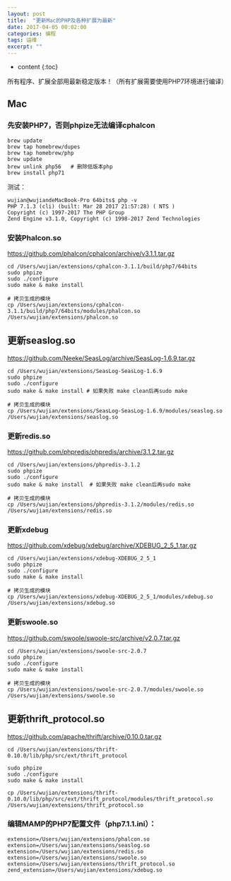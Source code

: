 ```yaml
---
layout: post
title:  "更新Mac的PHP及各种扩展为最新"
date: 2017-04-05 00:02:00
categories: 编程
tags: 运维
excerpt: ""
---
```


* content
{:toc}

所有程序、扩展全部用最新稳定版本！（所有扩展需要使用PHP7环境进行编译）

## Mac

### 先安装PHP7，否则phpize无法编译cphalcon

```
brew update
brew tap homebrew/dupes
brew tap homebrew/php
brew update
brew unlink php56   # 删除低版本php
brew install php71
```

测试：

```
wujian@wujiandeMacBook-Pro 64bits$ php -v
PHP 7.1.3 (cli) (built: Mar 28 2017 21:57:28) ( NTS )
Copyright (c) 1997-2017 The PHP Group
Zend Engine v3.1.0, Copyright (c) 1998-2017 Zend Technologies
```



### 安装Phalcon.so

https://github.com/phalcon/cphalcon/archive/v3.1.1.tar.gz

```
cd /Users/wujian/extensions/cphalcon-3.1.1/build/php7/64bits
sudo phpize
sudo ./configure
sudo make & make install

# 拷贝生成的模块
cp /Users/wujian/extensions/cphalcon-3.1.1/build/php7/64bits/modules/phalcon.so /Users/wujian/extensions/phalcon.so
```



## 更新seaslog.so

https://github.com/Neeke/SeasLog/archive/SeasLog-1.6.9.tar.gz

```
cd /Users/wujian/extensions/SeasLog-SeasLog-1.6.9
sudo phpize
sudo ./configure
sudo make & make install # 如果失败 make clean后再sudo make

# 拷贝生成的模块
cp /Users/wujian/extensions/SeasLog-SeasLog-1.6.9/modules/seaslog.so /Users/wujian/extensions/seaslog.so
```



### 更新redis.so

https://github.com/phpredis/phpredis/archive/3.1.2.tar.gz

```
cd /Users/wujian/extensions/phpredis-3.1.2
sudo phpize
sudo ./configure
sudo make & make install  # 如果失败 make clean后再sudo make

# 拷贝生成的模块
cp /Users/wujian/extensions/phpredis-3.1.2/modules/redis.so /Users/wujian/extensions/redis.so
```



### 更新xdebug

https://github.com/xdebug/xdebug/archive/XDEBUG_2_5_1.tar.gz

```
cd /Users/wujian/extensions/xdebug-XDEBUG_2_5_1
sudo phpize
sudo ./configure
sudo make & make install 

# 拷贝生成的模块
cp /Users/wujian/extensions/xdebug-XDEBUG_2_5_1/modules/xdebug.so /Users/wujian/extensions/xdebug.so
```



### 更新swoole.so

https://github.com/swoole/swoole-src/archive/v2.0.7.tar.gz

```
cd /Users/wujian/extensions/swoole-src-2.0.7
sudo phpize
sudo ./configure
sudo make & make install 

# 拷贝生成的模块
cp /Users/wujian/extensions/swoole-src-2.0.7/modules/swoole.so /Users/wujian/extensions/swoole.so
```



## 更新thrift_protocol.so

https://github.com/apache/thrift/archive/0.10.0.tar.gz

```
cd /Users/wujian/extensions/thrift-0.10.0/lib/php/src/ext/thrift_protocol

sudo phpize
sudo ./configure
sudo make & make install 

cp /Users/wujian/extensions/thrift-0.10.0/lib/php/src/ext/thrift_protocol/modules/thrift_protocol.so /Users/wujian/extensions/thrift_protocol.so
```



### 编辑MAMP的PHP7配置文件（php7.1.1.ini）：

```
extension=/Users/wujian/extensions/phalcon.so
extension=/Users/wujian/extensions/seaslog.so
extension=/Users/wujian/extensions/redis.so
extension=/Users/wujian/extensions/swoole.so
extension=/Users/wujian/extensions/thrift_protocol.so
zend_extension=/Users/wujian/extensions/xdebug.so
```



